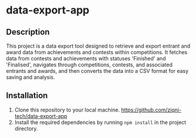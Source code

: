 # data-export-app

## Description
This project is a data export tool designed to retrieve and export entrant and award data from achievements and contests within competitions. It fetches data from contests and achievements with statuses 'Finished' and 'Finalised', navigates through competitions, contests, and associated entrants and awards, and then converts the data into a CSV format for easy saving and analysis.

## Installation
1. Clone this repository to your local machine.
   https://github.com/ziqni-tech/data-export-app
2. Install the required dependencies by running `npm install` in the project directory.


